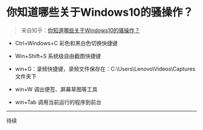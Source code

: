 # 你知道哪些关于Windows10的骚操作？

> 来自知乎：[你知道哪些关于Windows10的骚操作？](https://www.zhihu.com/question/265781599)

* Ctrl+Windows+C 彩色和黑白色切换快捷键

* Win+Shift+S 系统级自由截图快捷键

* win+G：录频快捷键，录频文件保存在：C:\Users\Lenovo\Videos\Captures 文件夹下

* win+W 调出便签、屏幕草图等工具

* win+Tab 调用当前运行的程序到前台

---

待续




